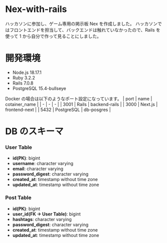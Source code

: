 # Nex-with-rails

ハッカソンに参加し、ゲーム専用の掲示板 Nex を作成しました。
ハッカソンではフロントエンドを担当して、バックエンドは触れていなかったので、Rails を使って 1 から自分で作って見ることにしました。

# 開発環境

- Node.js 18.17.1
- Ruby 3.2.2
- Rails 7.0.8
- PostgreSQL 15.4-bullseye

Docker の場合は以下のようなポート設定になっています。
| port | name | cotainer_name |
| - | - | - |
| 3001 | Rails | backend-rails |
| 3000 | Next.js | frontend-next |
| 5432 | PostgreSQL | db-posgres |

# DB のスキーマ

### User Table

- **id(PK)**: bigint
- **username**: character varying
- **email**: character varying
- **password_digest**: character varying
- **created_at**: timestamp without time zone
- **updated_at**: timestamp without time zone

### Post Table

- **id(PK)**: bigint
- **user_id(FK -> User Table)**: bigint
- **hashtags**: character varying
- **password_digest**: character varying
- **created_at**: timestamp without time zone
- **updated_at**: timestamp without time zone


